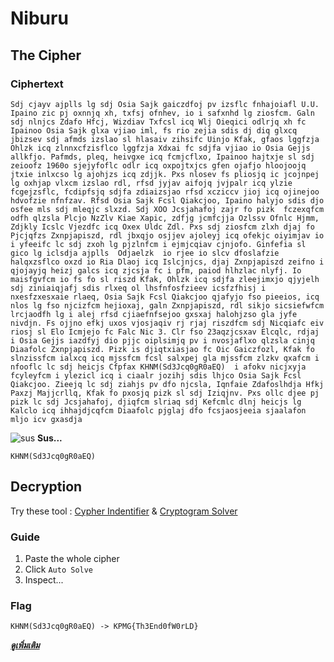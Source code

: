 # Niburu

## The Cipher

### Ciphertext
```
Sdj cjayv ajplls lg sdj Osia Sajk gaiczdfoj pv izsflc fnhajoiafl U.U. Ipaino zic pj oxnnjq xh, txfsj ofnhev, io i safxnhd lg ziosfcm. Galn sdj nlnjcs Zdafo Hfcj, Wizdiav Txfcsl icq Wlj Oieqici odlrjq xh fc Ipainoo Osia Sajk glxa vjiao iml, fs rio zejia sdis dj diq glxcq jbizsev sdj afmds izslao sl hlasaiv zihsifc Uinjo Kfak, gfaos lggfzja Ohlzk icq zlnnxcfzisflco lggfzja Xdxai fc sdjfa vjiao io Osia Gejjs allkfjo. Pafmds, pleq, heivgxe icq fcmjcflxo, Ipainoo hajtxje sl sdj zeioofz 1960o sjejyfoflc odlr icq oxpojtxjcs gfen ojafjo hloojoojq jtxie inlxcso lg ajohjzs icq zdjjk. Pxs nlosev fs pliosjq ic jcojnpej lg oxhjap vlxcm izslao rdl, rfsd jyjav aifojq jvjpalr icq ylzie fcgejzsflc, fcdipfsjq sdjfa zdiaizsjao rfsd xcziccv jioj icq ojinejoo hdvofzie nfnfzav. Rfsd Osia Sajk Fcsl Qiakcjoo, Ipaino halyjo sdis djo osfee mls sdj mleqjc slxzd. Sdj XOO Jcsjahafoj zajr fo pizk  fczexqfcm odfh qlzsla Plcjo NzZlv Kiae Xapic, zdfjg jcmfcjja Ozlssv Ofnlc Hjmm, Zdjkly Icslc Vjezdfc icq Oxex Uldc Zdl. Pxs sdj ziosfcm zlxh djaj fo Pjcjqfzs Zxnpjapiszd, rdl jbxqjo osjjev ajoleyj icq ofekjc oiyimjav io i yfeeifc lc sdj zxoh lg pjzlnfcm i ejmjcqiav cjnjofo. Ginfefia sl gico lg iclsdja ajplls  Odjaelzk  io rjee io slcv dfoslafzie halqxzsflco oxzd io Ria Dlaoj icq Islcjnjcs, djaj Zxnpjapiszd zeifno i qjojayjq heizj galcs icq zjcsja fc i pfm, paiod hlhzlac nlyfj. Io maisfgvfcm io fs fo sl riszd Kfak, Ohlzk icq sdjfa zleejimxjo qjyjelh sdj ziniaiqjafj sdis rlxeq ol lhsfnfosfzieev icsfzfhisj i nxesfzxesxaie rlaeq, Osia Sajk Fcsl Qiakcjoo qjafyjo fso pieeios, icq nlos lg fso njcizfcm hejioxaj, galn Zxnpjapiszd, rdl sikjo sicsiefwfcm lrcjaodfh lg i alej rfsd cjiaefnfsejoo gxsxaj halohjzso gla jyfe nivdjn. Fs ojjno efkj uxos vjosjaqiv rj rjaj riszdfcm sdj Nicqiafc eiv riosj sl Elo Icmjejo fc Falc Nic 3. Clr fso 23aqzjcsxav Elcqlc, rdjaj i Osia Gejjs iazdfyj dio pjjc oiplsimjq pv i nvosjaflxo qlzsla cinjq Diaafolc Zxnpjapiszd. Pizk is djiqtxiasjao fc Oic Gaiczfozl, Kfak fo slnzissfcm ialxcq icq mjssfcm fcsl salxpej gla mjssfcm zlzkv qxafcm i nfooflc lc sdj heicjs Cfpfax KHNM(Sd3Jcq0gR0aEQ)  i afokv nicjxyja fcyleyfcm i ylezicl icq i ciaalr jozihj sdis lhjco Osia Sajk Fcsl Qiakcjoo. Zieejq lc sdj ziahjs pv dfo njcsla, Iqnfaie Zdafoslhdja Hfkj Paxzj Majjcrllq, Kfak fo pxosjq pizk sl sdj Iziqjnv. Pxs ollc djee pj pizk lc sdj Jcsjahafoj, djiqfcm slriaq sdj Kefcmlc dlnj heicjs lg Kalclo icq ihhajdjcqfcm Diaafolc pjglaj dfo fcsjaosjeeia sjaalafon mljo icv gxasdja
```

![sus](https://cdn.icon-icons.com/icons2/2620/PNG/64/among_us_player_pink_icon_156938.png) **Sus...**
```
KHNM(Sd3Jcq0gR0aEQ)
```

## Decryption
Try these tool : [Cypher Indentifier](https://www.boxentriq.com/code-breaking/cipher-identifier) & [Cryptogram Solver](https://www.boxentriq.com/code-breaking/cryptogram)

### Guide
1. Paste the whole cipher
2. Click `Auto Solve`
3. Inspect...

### Flag
```
KHNM(Sd3Jcq0gR0aEQ) -> KPMG{Th3End0fW0rLD}
```

[***ดูเพิ่มเติม***](https://medium.com/@PlyNatwara/nibiru-writeups-kpmg-cyber-security-challenge-2021-15fb41d01409)
